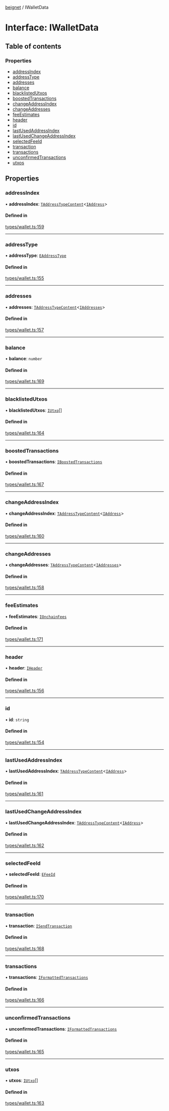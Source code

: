 [beignet](../README.md) / IWalletData

# Interface: IWalletData

## Table of contents

### Properties

- [addressIndex](IWalletData.md#addressindex)
- [addressType](IWalletData.md#addresstype)
- [addresses](IWalletData.md#addresses)
- [balance](IWalletData.md#balance)
- [blacklistedUtxos](IWalletData.md#blacklistedutxos)
- [boostedTransactions](IWalletData.md#boostedtransactions)
- [changeAddressIndex](IWalletData.md#changeaddressindex)
- [changeAddresses](IWalletData.md#changeaddresses)
- [feeEstimates](IWalletData.md#feeestimates)
- [header](IWalletData.md#header)
- [id](IWalletData.md#id)
- [lastUsedAddressIndex](IWalletData.md#lastusedaddressindex)
- [lastUsedChangeAddressIndex](IWalletData.md#lastusedchangeaddressindex)
- [selectedFeeId](IWalletData.md#selectedfeeid)
- [transaction](IWalletData.md#transaction)
- [transactions](IWalletData.md#transactions)
- [unconfirmedTransactions](IWalletData.md#unconfirmedtransactions)
- [utxos](IWalletData.md#utxos)

## Properties

### addressIndex

• **addressIndex**: [`TAddressTypeContent`](../README.md#taddresstypecontent)<[`IAddress`](IAddress.md)\>

#### Defined in

[types/wallet.ts:159](https://github.com/synonymdev/beignet/blob/3144d66/src/types/wallet.ts#L159)

___

### addressType

• **addressType**: [`EAddressType`](../enums/EAddressType.md)

#### Defined in

[types/wallet.ts:155](https://github.com/synonymdev/beignet/blob/3144d66/src/types/wallet.ts#L155)

___

### addresses

• **addresses**: [`TAddressTypeContent`](../README.md#taddresstypecontent)<[`IAddresses`](IAddresses.md)\>

#### Defined in

[types/wallet.ts:157](https://github.com/synonymdev/beignet/blob/3144d66/src/types/wallet.ts#L157)

___

### balance

• **balance**: `number`

#### Defined in

[types/wallet.ts:169](https://github.com/synonymdev/beignet/blob/3144d66/src/types/wallet.ts#L169)

___

### blacklistedUtxos

• **blacklistedUtxos**: [`IUtxo`](IUtxo.md)[]

#### Defined in

[types/wallet.ts:164](https://github.com/synonymdev/beignet/blob/3144d66/src/types/wallet.ts#L164)

___

### boostedTransactions

• **boostedTransactions**: [`IBoostedTransactions`](IBoostedTransactions.md)

#### Defined in

[types/wallet.ts:167](https://github.com/synonymdev/beignet/blob/3144d66/src/types/wallet.ts#L167)

___

### changeAddressIndex

• **changeAddressIndex**: [`TAddressTypeContent`](../README.md#taddresstypecontent)<[`IAddress`](IAddress.md)\>

#### Defined in

[types/wallet.ts:160](https://github.com/synonymdev/beignet/blob/3144d66/src/types/wallet.ts#L160)

___

### changeAddresses

• **changeAddresses**: [`TAddressTypeContent`](../README.md#taddresstypecontent)<[`IAddresses`](IAddresses.md)\>

#### Defined in

[types/wallet.ts:158](https://github.com/synonymdev/beignet/blob/3144d66/src/types/wallet.ts#L158)

___

### feeEstimates

• **feeEstimates**: [`IOnchainFees`](IOnchainFees.md)

#### Defined in

[types/wallet.ts:171](https://github.com/synonymdev/beignet/blob/3144d66/src/types/wallet.ts#L171)

___

### header

• **header**: [`IHeader`](IHeader.md)

#### Defined in

[types/wallet.ts:156](https://github.com/synonymdev/beignet/blob/3144d66/src/types/wallet.ts#L156)

___

### id

• **id**: `string`

#### Defined in

[types/wallet.ts:154](https://github.com/synonymdev/beignet/blob/3144d66/src/types/wallet.ts#L154)

___

### lastUsedAddressIndex

• **lastUsedAddressIndex**: [`TAddressTypeContent`](../README.md#taddresstypecontent)<[`IAddress`](IAddress.md)\>

#### Defined in

[types/wallet.ts:161](https://github.com/synonymdev/beignet/blob/3144d66/src/types/wallet.ts#L161)

___

### lastUsedChangeAddressIndex

• **lastUsedChangeAddressIndex**: [`TAddressTypeContent`](../README.md#taddresstypecontent)<[`IAddress`](IAddress.md)\>

#### Defined in

[types/wallet.ts:162](https://github.com/synonymdev/beignet/blob/3144d66/src/types/wallet.ts#L162)

___

### selectedFeeId

• **selectedFeeId**: [`EFeeId`](../enums/EFeeId.md)

#### Defined in

[types/wallet.ts:170](https://github.com/synonymdev/beignet/blob/3144d66/src/types/wallet.ts#L170)

___

### transaction

• **transaction**: [`ISendTransaction`](ISendTransaction.md)

#### Defined in

[types/wallet.ts:168](https://github.com/synonymdev/beignet/blob/3144d66/src/types/wallet.ts#L168)

___

### transactions

• **transactions**: [`IFormattedTransactions`](IFormattedTransactions.md)

#### Defined in

[types/wallet.ts:166](https://github.com/synonymdev/beignet/blob/3144d66/src/types/wallet.ts#L166)

___

### unconfirmedTransactions

• **unconfirmedTransactions**: [`IFormattedTransactions`](IFormattedTransactions.md)

#### Defined in

[types/wallet.ts:165](https://github.com/synonymdev/beignet/blob/3144d66/src/types/wallet.ts#L165)

___

### utxos

• **utxos**: [`IUtxo`](IUtxo.md)[]

#### Defined in

[types/wallet.ts:163](https://github.com/synonymdev/beignet/blob/3144d66/src/types/wallet.ts#L163)
